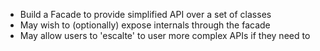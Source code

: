 * Build a Facade to provide simplified API over a set of classes
* May wish to (optionally) expose internals through the facade
* May allow users to 'escalte' to user more complex APIs if they need to
